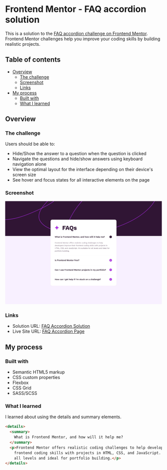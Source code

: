 # Frontend Mentor - FAQ accordion solution

This is a solution to the [FAQ accordion challenge on Frontend Mentor](https://www.frontendmentor.io/challenges/faq-accordion-wyfFdeBwBz). Frontend Mentor challenges help you improve your coding skills by building realistic projects. 

## Table of contents

- [Overview](#overview)
  - [The challenge](#the-challenge)
  - [Screenshot](#screenshot)
  - [Links](#links)
- [My process](#my-process)
  - [Built with](#built-with)
  - [What I learned](#what-i-learned)

## Overview

### The challenge

Users should be able to:

- Hide/Show the answer to a question when the question is clicked
- Navigate the questions and hide/show answers using keyboard navigation alone
- View the optimal layout for the interface depending on their device's screen size
- See hover and focus states for all interactive elements on the page

### Screenshot

![](./screenshot.jpg)


### Links

- Solution URL: [FAQ Accordion Solution](https://github.com/telsabate-hub/faq-accordion)
- Live Site URL: [FAQ Accordion Page](https://telsabate-hub.github.io/faq-accordion/)

## My process

### Built with

- Semantic HTML5 markup
- CSS custom properties
- Flexbox
- CSS Grid
- SASS/SCSS

### What I learned

I learned about using the details and summary elements.

```html
<details>
  <summary>
    What is Frontend Mentor, and how will it help me?
  </summary>
  <p>Frontend Mentor offers realistic coding challenges to help developers improve their 
    frontend coding skills with projects in HTML, CSS, and JavaScript. It's suitable for 
    all levels and ideal for portfolio building.</p>
</details>
```


